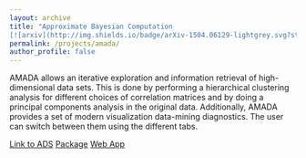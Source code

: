 ```yaml
---
layout: archive
title: "Approximate Bayesian Computation
[![arxiv](http://img.shields.io/badge/arXiv-1504.06129-lightgrey.svg?style=plastic)](http://arxiv.org/abs/1504.06129)"
permalink: /projects/amada/
author_profile: false
---
```


 AMADA allows an iterative exploration and information retrieval of
 high-dimensional data sets. This is done by performing a hierarchical
 clustering analysis for different choices of correlation matrices and by doing
 a principal components analysis in the original data. Additionally, AMADA
 provides a set of modern visualization data-mining diagnostics. The user can
 switch between them using the different tabs.

 <a href="http://adsabs.harvard.edu/abs/2015arXiv150307736D" class="btn btn-primary">Link to ADS</a>
 <a href="http://rafaelsdesouza.github.io/AMADA/" class="btn btn-primary">Package</a>
 <a href="https://cosmostatisticsinitiative.shinyapps.io/AMADA/" class="btn btn-primary">Web App</a>

<!-- https://cosmostatisticsinitiative.shinyapps.io/AMADA/ -->
